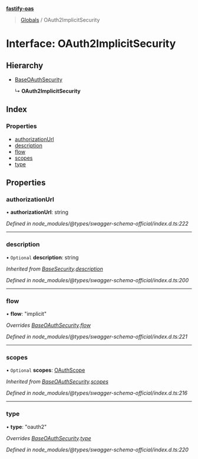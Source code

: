 **[fastify-oas](../README.md)**

> [Globals](../README.md) / OAuth2ImplicitSecurity

# Interface: OAuth2ImplicitSecurity

## Hierarchy

- [BaseOAuthSecurity](baseoauthsecurity.md)

  ↳ **OAuth2ImplicitSecurity**

## Index

### Properties

- [authorizationUrl](oauth2implicitsecurity.md#authorizationurl)
- [description](oauth2implicitsecurity.md#description)
- [flow](oauth2implicitsecurity.md#flow)
- [scopes](oauth2implicitsecurity.md#scopes)
- [type](oauth2implicitsecurity.md#type)

## Properties

### authorizationUrl

• **authorizationUrl**: string

_Defined in node_modules/@types/swagger-schema-official/index.d.ts:222_

---

### description

• `Optional` **description**: string

_Inherited from [BaseSecurity](basesecurity.md).[description](basesecurity.md#description)_

_Defined in node_modules/@types/swagger-schema-official/index.d.ts:200_

---

### flow

• **flow**: \"implicit\"

_Overrides [BaseOAuthSecurity](baseoauthsecurity.md).[flow](baseoauthsecurity.md#flow)_

_Defined in node_modules/@types/swagger-schema-official/index.d.ts:221_

---

### scopes

• `Optional` **scopes**: [OAuthScope](oauthscope.md)

_Inherited from [BaseOAuthSecurity](baseoauthsecurity.md).[scopes](baseoauthsecurity.md#scopes)_

_Defined in node_modules/@types/swagger-schema-official/index.d.ts:216_

---

### type

• **type**: \"oauth2\"

_Overrides [BaseOAuthSecurity](baseoauthsecurity.md).[type](baseoauthsecurity.md#type)_

_Defined in node_modules/@types/swagger-schema-official/index.d.ts:220_
